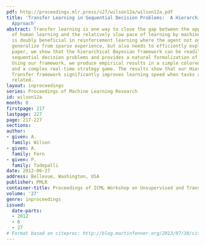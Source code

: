 ```yaml
---
pdf: http://proceedings.mlr.press/v27/wilson12a/wilson12a.pdf
title: 'Transfer Learning in Sequential Decision Problems:  A Hierarchical Bayesian
  Approach'
abstract: Transfer learning is one way to close the gap between the apparent speed
  of human learning and the relatively slow pace of learning by machines. Transfer
  is doubly beneficial in reinforcement learning where the agent not only needs to
  generalize from sparse experience, but also needs to efficiently explore. In this
  paper, we show that the hierarchical Bayesian framework can be readily adapted to
  sequential decision problems and provides a natural formalization of transfer learning.
  Using our framework, we produce empirical results in a simple colored maze domain
  and a complex real-time strategy game. The results show that our Hierarchical Bayesian
  Transfer framework significantly improves learning speed when tasks are hierarchically
  related.
layout: inproceedings
series: Proceedings of Machine Learning Research
id: wilson12a
month: 0
firstpage: 217
lastpage: 227
page: 217-227
sections: 
author:
- given: A.
  family: Wilson
- given: A.
  family: Fern
- given: P.
  family: Tadepalli
date: 2012-06-27
address: Bellevue, Washington, USA
publisher: PMLR
container-title: Proceedings of ICML Workshop on Unsupervised and Transfer Learning
volume: '27'
genre: inproceedings
issued:
  date-parts:
  - 2012
  - 6
  - 27
# Format based on citeproc: http://blog.martinfenner.org/2013/07/30/citeproc-yaml-for-bibliographies/
---
```

